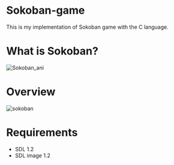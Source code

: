 # Sokoban-game
This is my implementation of Sokoban game with the C language. 
# What is Sokoban?
![Sokoban_ani](https://user-images.githubusercontent.com/24523745/89631126-a30b1180-d8a0-11ea-9a8d-085b13d570d1.gif)

# Overview
![sokoban](https://user-images.githubusercontent.com/24523745/89719370-726dc980-d9bf-11ea-8e05-7dfda564e32f.png)

# Requirements
- SDL 1.2
- SDL image 1.2

